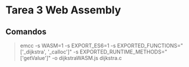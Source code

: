 # Tarea 3 Web Assembly

## Comandos

> emcc -s WASM=1 -s EXPORT_ES6=1 -s EXPORTED_FUNCTIONS="['_dijkstra', '_calloc']" -s EXPORTED_RUNTIME_METHODS="['getValue']" -o dijkstraWASM.js dijkstra.c